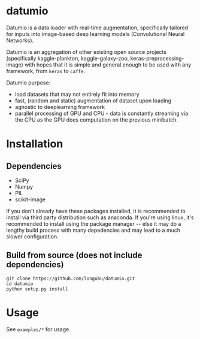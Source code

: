 # datumio
Datumio is a data loader with real-time augmentation, specifically tailored for inputs into image-based deep learning models (Convolutional Neural Networks).

Datumio is an aggregation of other existing open source projects (specifically kaggle-plankton, kaggle-galaxy-zoo, keras-preprocessing-image) with hopes that it is simple and general enough to be used with any framework, from `keras` to `caffe`.

Datumio purpose:
- load datasets that may not entirely fit into memory
- fast, (random and static) augmentation of dataset upon loading
- agnostic to deeplearning framework
- parallel processing of GPU and CPU - data is constantly streaming via the CPU as the GPU does computation on the previous minibatch.

# Installation
## Dependencies

- SciPy
- Numpy
- PIL
- scikit-image

If you don't already have these packages installed, it is
recommended to install via third party distribution such as anaconda. If you're using linux, it's recommended to install using the package manager -- else it may do a lengthy build process with many depedencies and may lead to a much slower configuration. 

## Build from source (does not include dependencies)

	git clone https://github.com/longubu/datumio.git
	cd datumio
	python setup.py install

# Usage
See `examples/*` for usage.
